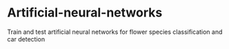 # Artificial-neural-networks
Train and test artificial neural networks for flower species classification and car detection

